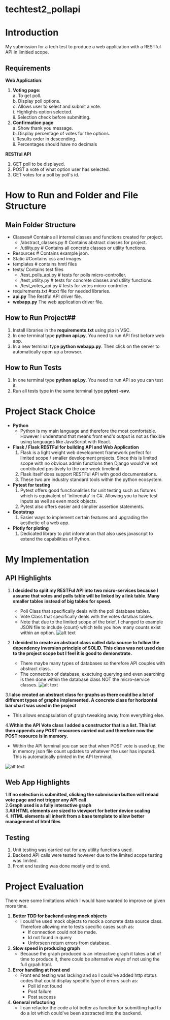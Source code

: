 # techtest2_pollapi

# Introduction
 My submission for a tech test to produce a web application with a RESTful API in limitied scope.  
## Requirements 
**Web Application**:
1. **Voting page:**  
   a. To get poll.  
   b. Display poll options.  
   c. Allows user to select and submit a vote.  
      i. Highlights option selected.  
     ii. Selection check before submitting.  
3. **Confirmation page**    
   a. Show thank you message.  
   b. Display percentage of votes for the options.  
       i. Results order in descending.  
      ii. Percentages should have no decimals  

**RESTful API**
1. GET poll to be displayed.  
2. POST a vote of what option user has selected.  
3. GET votes for a poll by poll's id.

# How to Run and Folder and File Structure 
## Main Folder Structure  
* Classes# Contains all internal classes and functions created for project.
   * /abstract_classes.py # Contains abstract classes for project.
   * /utility.py # Contains all concrete classes or utility functions.
* Resources # Contains example json.
* Static #Contains css and images.
* templates # contains hmtl files
* tests/ Contains test files
  * /test_polls_api.py # tests for polls micro-controller.
  * /test_utility.py # tests for concrete classes and utility functions.
  * /test_votes_api.py # tests for votes micro-controller.
* requirements.txt #text file for needed libraries.
* **api.py** The Restful API driver file.
* **webapp.py** The web application driver file.  

## How to Run Project##
1. Install libraries in the **requirements.txt** using pip in VSC.
2. In one terminal type **python api.py**. You need to run API first before web app.
3. In a new terminal type **python webapp.py**. Then click on the server to automatically open up a browser.

## How to Run Tests ##
1. In one terminal type **python api.py**. You need to run API so you can test it.
2. Run all tests type in the same terminal type **pytest -svv**.

# Project Stack Choice
* **Python**
   * Python is my main language and therefore the most comfortable. However I understand that means front end's output is not as flexible using languages like JavaScript with React.
* **Flask / Flask RESTFul for  building API and Web Application**
   1. Flask is a light weight web development framework perfect for limited scope / smaller development projects. Since this is limited scope with no obvious admin functions then Django would've not contributed positively to the one week timelimit.
   2. Flask itself does support RESTFul API with good documentations.
   3. These two are industry standard tools within the python ecosystem.
* **Pytest for testing**
   1. Pytest offers good functionalities for unit testing such as fixtures which is equivalent of 'inlinedata' in C#. Allowing you to have test inputs as well as even mock objects.
   2. Pytest also offers easier and simplier assertion statements.
* **Bootstrap**
   1. Easier ways to implement certain features and upgrading the aesthetic of a web app.
* **Plotly for ploting**
   1. Dedicated library to plot information that also uses javascript to extend the capabilities of Python.

# My Implementation
## API Highlights
1. **I decided to split my RESTFul API into two micro-services because I assume that votes and polls table will be linked by a link table. Many smaller tables instead of big tables for speed.** 
   * Poll Class that specifically deals with the poll database tables.
   * Vote Class that specifically deals with the votes databas tables.
   * Note that due to the limited scope of the brief, I changed to example JSON file to include {count} which tells you how many counts exist within an option.
![alt text](db.png)

2. **I decided to create an abstract class called data source to follow the dependency inversion principle of SOLID. This class was not used due to the project scope but I feel it is good to demonstrate.**
   * There maybe many types of databases so therefore API couples with abstract class.
   * The connection of database, exectuing querying and even searching is then done within the database class NOT the micro-service classes.
 ![alt text](poll_ms.png)

3.**I also created an abstract class for graphs as there could be a lot of different types of graphs implemented. A concrete class for horizontal bar chart was used in the project**
  * This allows encapsulation of graph tweaking away from everything else.

4.**Within the API Vote class I added a constructor that is a list. This list then appends any POST resources carried out and therefore now the POST resource is in memory.** 
  * Within the API terminal you can see that when POST vote is used up, the in memory json file count updates to whatever the user has inputed. This is automatically printed in the API terminal.

![alt text](vote_ms.png)

## Web  App Highlights
1.**If no selection is submitted, clicking the submission button will reload vote page and not trigger any API call**  
2.**Graph used is a fully interactive graph**   
3.**All HTML elements are sized to viewport for better device scaling**   
4. **HTML elements all inherit from a base template to allow better management of html files** 

## Testing
1. Unit testing was carried out for any utility functions used.
2. Backend API calls were tested however due to the limited scope testing was limited.
3. Front end testing was done mostly end to end.

# Project Evaluation
There were some limitations which I would have wanted to improve on given more time.
1. **Better TDD for backend using mock objects**
     * I could've used mock objects to mock a concrete data source class. Therefore allowing me to tests specific cases such as:
          * If connection could not be made.
          * Id not found in query
          * Unforseen return errors from database.
2. **Slow speed in producing graph**
   * Because the graph produced is an interactive graph it takes a bit of time to produce it, there could be alternative ways of not using the full grpah html.
3. **Error handling at front end**
   * Front end testing was lacking and so I could've added http status codes that could display specific type of errors such as:
       * Poll id not found
       * Post failure
       * Post success
4. **General refactoring**
    * I can refactor the code a lot better as function for submitting had to do a lot which could've been abstracted into the backend. 

  

